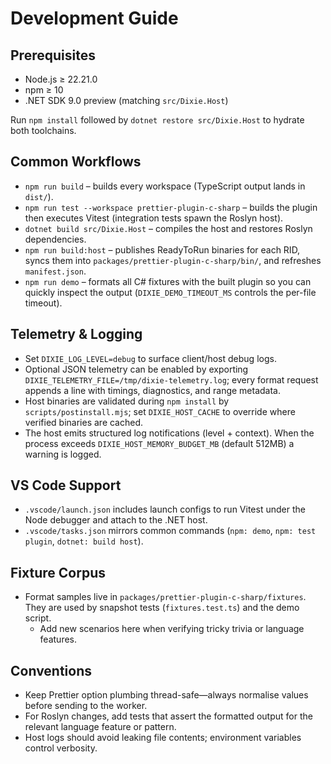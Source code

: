 # Development Guide

## Prerequisites

- Node.js ≥ 22.21.0
- npm ≥ 10
- .NET SDK 9.0 preview (matching `src/Dixie.Host`)

Run `npm install` followed by `dotnet restore src/Dixie.Host` to hydrate both toolchains.

## Common Workflows

- `npm run build` – builds every workspace (TypeScript output lands in `dist/`).
- `npm run test --workspace prettier-plugin-c-sharp` – builds the plugin then executes Vitest (integration tests spawn the Roslyn host).
- `dotnet build src/Dixie.Host` – compiles the host and restores Roslyn dependencies.
- `npm run build:host` – publishes ReadyToRun binaries for each RID, syncs them into `packages/prettier-plugin-c-sharp/bin/`, and refreshes `manifest.json`.
- `npm run demo` – formats all C# fixtures with the built plugin so you can quickly inspect the output (`DIXIE_DEMO_TIMEOUT_MS` controls the per-file timeout).

## Telemetry & Logging

- Set `DIXIE_LOG_LEVEL=debug` to surface client/host debug logs.
- Optional JSON telemetry can be enabled by exporting `DIXIE_TELEMETRY_FILE=/tmp/dixie-telemetry.log`; every format request appends a line with timings, diagnostics, and range metadata.
- Host binaries are validated during `npm install` by `scripts/postinstall.mjs`; set `DIXIE_HOST_CACHE` to override where verified binaries are cached.
- The host emits structured log notifications (level + context). When the process exceeds `DIXIE_HOST_MEMORY_BUDGET_MB` (default 512MB) a warning is logged.

## VS Code Support

- `.vscode/launch.json` includes launch configs to run Vitest under the Node debugger and attach to the .NET host.
- `.vscode/tasks.json` mirrors common commands (`npm: demo`, `npm: test plugin`, `dotnet: build host`).

## Fixture Corpus

- Format samples live in `packages/prettier-plugin-c-sharp/fixtures`. They are used by snapshot tests (`fixtures.test.ts`) and the demo script.
  - Add new scenarios here when verifying tricky trivia or language features.

## Conventions

- Keep Prettier option plumbing thread-safe—always normalise values before sending to the worker.
- For Roslyn changes, add tests that assert the formatted output for the relevant language feature or pattern.
- Host logs should avoid leaking file contents; environment variables control verbosity.
